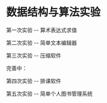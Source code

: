 # 数据结构与算法实验

第一次实验 -- 算术表达式求值

第二次实验 -- 简单文本编辑器

第三次实验 -- 压缩软件

完善中：

第四次实验 -- 排课软件 

第五次实验 -- 简单个人图书管理系统